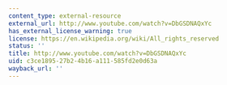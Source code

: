 ```yaml
---
content_type: external-resource
external_url: http://www.youtube.com/watch?v=DbGSDNAQxYc
has_external_license_warning: true
license: https://en.wikipedia.org/wiki/All_rights_reserved
status: ''
title: http://www.youtube.com/watch?v=DbGSDNAQxYc
uid: c3ce1895-27b2-4b16-a111-585fd2e0d63a
wayback_url: ''
---
```

